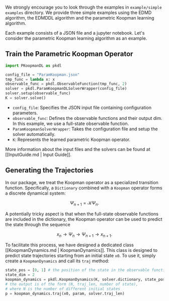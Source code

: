 
We strongly encourage you to look through the examples in `example/simple examples` directory. 
We provide three simple examples using the EDMD algorithm, the EDMDDL algorithm and the parametric Koopman learning algorithm.

Each example consists of a JSON file and a jupyter notebook. 
Let's consider the parametric Koopman learning algorithm as an example.

## Train the Parametric Koopman Operator

```python
import PKoopmanDL as pkdl

config_file = "ParamKoopman.json"
tmp_func = lambda x: x
observable_func = pkdl.ObservableFunction(tmp_func, 2)
solver = pkdl.ParamKoopmanDLSolverWrapper(config_file)
solver.setup(observable_func)
K = solver.solve()
```

- `config_file`: Specifies the JSON input file containing configuration parameters.
- `observable_func`: Defines the observable functions and their output dim.
  In this example, we use a full-state observable function.
- `ParamKoopmanSolverWrapper`: Takes the configuration file and setup the solver automatically.
- `K`: Represents the learned parametric Koopman operator.

More information about the input files and the solvers can be found at [[InputGuide.md | Input Guide]].

## Generating the Trajectories

In our package, we treat the Koopman operator as a specialized
transition function.
Specifically, a `Dictionary` combined with a `Koopman` operator forms a discrete dynamical system:

$$ \Psi_{n+1} = \mathcal{K} \Psi_n. $$

A potentially tricky aspect is that when the full-state observable
functions are included in the dictionary,
the Koopman operator can be used to predict the state
through the sequence

$$ x_n \rightarrow \Psi_n \rightarrow \Psi_{n+1} \rightarrow x_{n+1}. $$

To facilitate this process,
we have designed a dedicated class [[KoopmanDynamics.md | KoopmanDynamics]].
This class is designed to predict state trajectories 
starting from an initial state `x0`.
To use it, 
simply create a `KoopmanDynamics` and call its `traj` method:

```python
state_pos = [0, 1] # the position of the state in the observable function
state_dim = 2
koopman_dynamics = pkdl.KoopmanDynamics(K, solver.dictionary, state_pos, state_dim)
# the output is of the form (N, traj_len, number of state),
# where N is the number of different initial states
p = koopman_dynamics.traj(x0, param, solver.traj_len)
```





